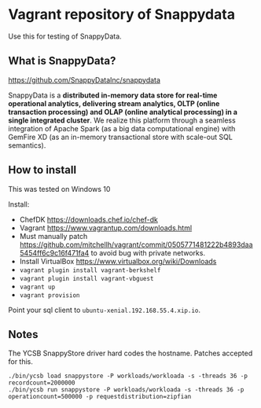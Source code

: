 # Vagrant repository of Snappydata

Use this for testing of SnappyData.

## What is SnappyData?

https://github.com/SnappyDataInc/snappydata

SnappyData is a **distributed in-memory data store for real-time operational analytics, delivering stream analytics, OLTP (online transaction processing) and OLAP (online analytical processing) in a single integrated cluster**. We realize this platform through a seamless integration of Apache Spark (as a big data computational engine) with GemFire XD (as an in-memory transactional store with scale-out SQL semantics).

## How to install

This was tested on Windows 10

Install:

* ChefDK https://downloads.chef.io/chef-dk
* Vagrant https://www.vagrantup.com/downloads.html
* Must manually patch https://github.com/mitchellh/vagrant/commit/0505771481222b4893daa5454ff6c9c16f471fa4 to avoid bug with private networks.
* Install VirtualBox https://www.virtualbox.org/wiki/Downloads
* `vagrant plugin install vagrant-berkshelf`
* `vagrant plugin install vagrant-vbguest`
* `vagrant up`
* `vagrant provision`

Point your sql client to `ubuntu-xenial.192.168.55.4.xip.io`.

## Notes

The YCSB SnappyStore driver hard codes the hostname. Patches accepted for this.

```
./bin/ycsb load snappystore -P workloads/workloada -s -threads 36 -p recordcount=2000000
./bin/ycsb run snappystore -P workloads/workloada -s -threads 36 -p operationcount=500000 -p requestdistribution=zipfian
```
